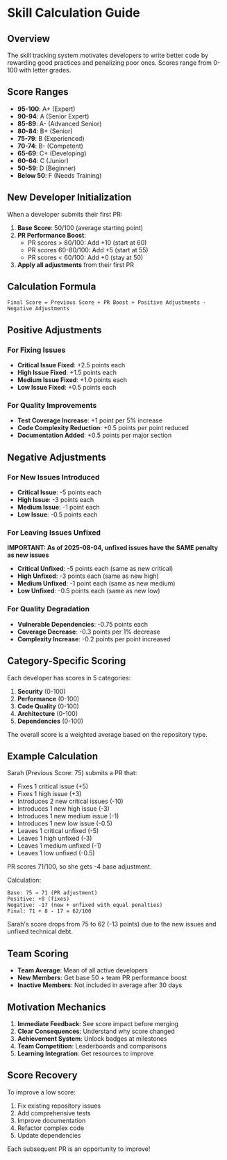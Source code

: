 # Skill Calculation Guide

## Overview

The skill tracking system motivates developers to write better code by rewarding good practices and penalizing poor ones. Scores range from 0-100 with letter grades.

## Score Ranges

- **95-100**: A+ (Expert)
- **90-94**: A (Senior Expert)
- **85-89**: A- (Advanced Senior)
- **80-84**: B+ (Senior)
- **75-79**: B (Experienced)
- **70-74**: B- (Competent)
- **65-69**: C+ (Developing)
- **60-64**: C (Junior)
- **50-59**: D (Beginner)
- **Below 50**: F (Needs Training)

## New Developer Initialization

When a developer submits their first PR:

1. **Base Score**: 50/100 (average starting point)
2. **PR Performance Boost**:
   - PR scores > 80/100: Add +10 (start at 60)
   - PR scores 60-80/100: Add +5 (start at 55)
   - PR scores < 60/100: Add +0 (stay at 50)
3. **Apply all adjustments** from their first PR

## Calculation Formula

```
Final Score = Previous Score + PR Boost + Positive Adjustments - Negative Adjustments
```

## Positive Adjustments

### For Fixing Issues
- **Critical Issue Fixed**: +2.5 points each
- **High Issue Fixed**: +1.5 points each
- **Medium Issue Fixed**: +1.0 points each
- **Low Issue Fixed**: +0.5 points each

### For Quality Improvements
- **Test Coverage Increase**: +1 point per 5% increase
- **Code Complexity Reduction**: +0.5 points per point reduced
- **Documentation Added**: +0.5 points per major section

## Negative Adjustments

### For New Issues Introduced
- **Critical Issue**: -5 points each
- **High Issue**: -3 points each
- **Medium Issue**: -1 point each
- **Low Issue**: -0.5 points each

### For Leaving Issues Unfixed
**IMPORTANT: As of 2025-08-04, unfixed issues have the SAME penalty as new issues**
- **Critical Unfixed**: -5 points each (same as new critical)
- **High Unfixed**: -3 points each (same as new high)
- **Medium Unfixed**: -1 point each (same as new medium)
- **Low Unfixed**: -0.5 points each (same as new low)

### For Quality Degradation
- **Vulnerable Dependencies**: -0.75 points each
- **Coverage Decrease**: -0.3 points per 1% decrease
- **Complexity Increase**: -0.2 points per point increased

## Category-Specific Scoring

Each developer has scores in 5 categories:

1. **Security** (0-100)
2. **Performance** (0-100)
3. **Code Quality** (0-100)
4. **Architecture** (0-100)
5. **Dependencies** (0-100)

The overall score is a weighted average based on the repository type.

## Example Calculation

Sarah (Previous Score: 75) submits a PR that:
- Fixes 1 critical issue (+5)
- Fixes 1 high issue (+3)
- Introduces 2 new critical issues (-10)
- Introduces 1 new high issue (-3)
- Introduces 1 new medium issue (-1)
- Introduces 1 new low issue (-0.5)
- Leaves 1 critical unfixed (-5)
- Leaves 1 high unfixed (-3)
- Leaves 1 medium unfixed (-1)
- Leaves 1 low unfixed (-0.5)

PR scores 71/100, so she gets -4 base adjustment.

Calculation:
```
Base: 75 → 71 (PR adjustment)
Positive: +8 (fixes)
Negative: -17 (new + unfixed with equal penalties)
Final: 71 + 8 - 17 = 62/100
```

Sarah's score drops from 75 to 62 (-13 points) due to the new issues and unfixed technical debt.

## Team Scoring

- **Team Average**: Mean of all active developers
- **New Members**: Get base 50 + team PR performance boost
- **Inactive Members**: Not included in average after 30 days

## Motivation Mechanics

1. **Immediate Feedback**: See score impact before merging
2. **Clear Consequences**: Understand why score changed
3. **Achievement System**: Unlock badges at milestones
4. **Team Competition**: Leaderboards and comparisons
5. **Learning Integration**: Get resources to improve

## Score Recovery

To improve a low score:
1. Fix existing repository issues
2. Add comprehensive tests
3. Improve documentation
4. Refactor complex code
5. Update dependencies

Each subsequent PR is an opportunity to improve!